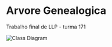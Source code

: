# Arvore Genealogica
Trabalho final de LLP - turma 171

![Class Diagram](http://www.plantuml.com/plantuml/png/XLFBJiCm4BpdArRYaehs3xX5e7AeLAdS48UjlMqNETxAZwWYzDynIHeSrCBDCvxTdLdPR0Ev7Ig2IcnmOaZJchoq1S0zjBZrmQ4APsY4DIWqAXfqpwkgd1NdWiVgPQpHtgZQuGUv9pO7AJV1iTs3bPfMPDdA77vJE8Tam0k2nDIbFy-kDZRi0mwThoiQShnZXMwDZf9PhwGSkX-d0IhqM2V9pUGUNLPwJQEv4QVuNzrewZ7Prr9nmwRyA-7epNTRlsY6FNqRlilNsE6K35YZxf4we0DF9-dGO4-9VOzxogaQ9_28dC7NDw2JxuWssGgipZytGJJw7la-oaMI1Nd9H5qKPT1xM2RJTJl2LJG7SdqiBN5h2D24w31dZkcHfeh-tS73vs8nU2d6RKtO8L57TVCcJ3-ocFw1_EeB)

